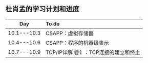 ## 杜肖孟的学习计划和进度




| Day              |      To do      | 
| -------------    | :----------------------------|
| 10.1---10.3      | CSAPP：虚拟存储器               |
| 10.4---10.6      | CSAPP：程序的机器级表示 |
| 10.7---10.9      |  TCP/IP详解 卷1 ：TCP连接的建立和终止 | 


